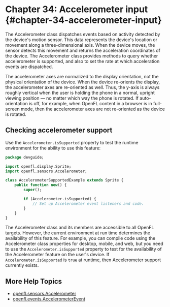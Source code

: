 # Chapter 34: Accelerometer input {#chapter-34-accelerometer-input}

The Accelerometer class dispatches events based on activity detected by the
device's motion sensor. This data represents the device's location or movement
along a three-dimensional axis. When the device moves, the sensor detects this
movement and returns the acceleration coordinates of the device. The
Accelerometer class provides methods to query whether accelerometer is
supported, and also to set the rate at which acceleration events are dispatched.

The accelerometer axes are normalized to the display orientation, not the
physical orientation of the device. When the device re-orients the display, the
accelerometer axes are re-oriented as well. Thus, the y-axis is always roughly
vertical when the user is holding the phone in a normal, upright viewing
position — no matter which way the phone is rotated. If auto-orientation is off,
for example, when OpenFL content in a browser is in full-screen mode, then the
accelerometer axes are not re-oriented as the device is rotated.

## Checking accelerometer support

Use the `Accelerometer.isSupported` property to test the runtime environment for
the ability to use this feature:

```haxe
package devguide;

import openfl.display.Sprite;
import openfl.sensors.Accelerometer;

class AccelerometerSupportedExample extends Sprite {
	public function new() {
		super();

		if (Accelerometer.isSupported) {
			// Set up Accelerometer event listeners and code.
		}
	}
}
```

The Accelerometer class and its members are accessible to all OpenFL targets.
However, the current environment at run time determines the availability of this
feature. For example, you can compile code using the Accelerometer class
properties for desktop, mobile, and web, but you need to use the
`Accelerometer.isSupported` property to test for the availability of the
Accelerometer feature on the user's device. If `Accelerometer.isSupported` is
`true` at runtime, then Accelerometer support currently exists.

## More Help Topics

- [openfl.sensors.Accelerometer](https://api.openfl.org/openfl/sensors/Accelerometer.html)
- [openfl.events.AccelerometerEvent](https://api.openfl.org/openfl/events/AccelerometerEvent.html)
